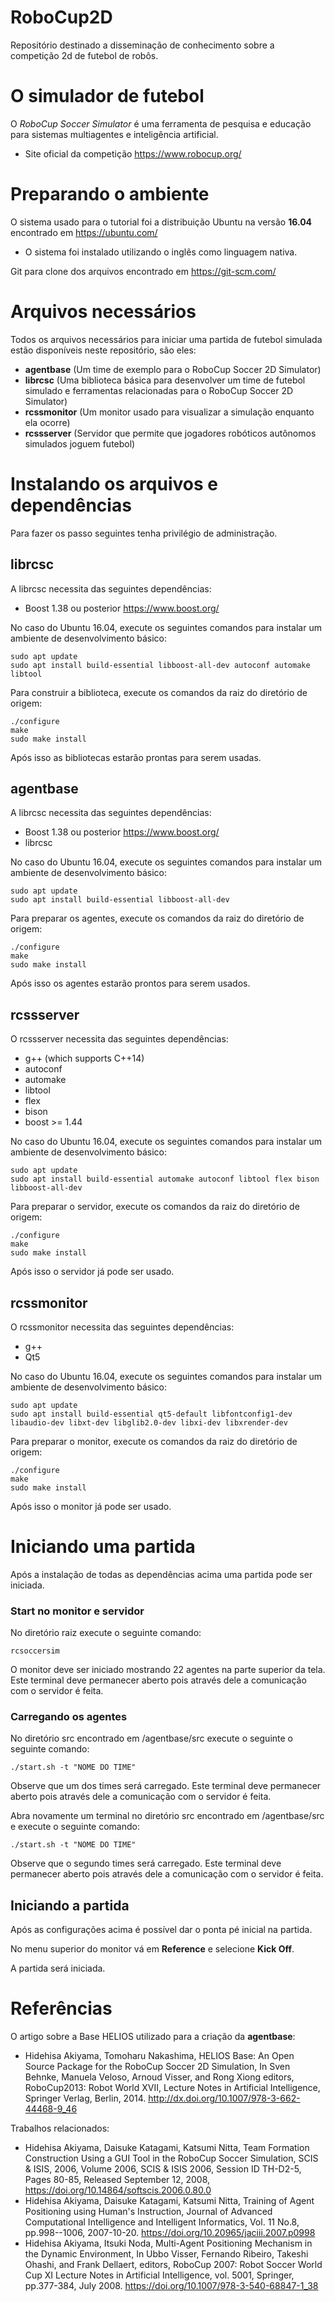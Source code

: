 # RoboCup2D

Repositório destinado a disseminação de conhecimento sobre a competição 2d de futebol de robôs. 

# O simulador de futebol

O _RoboCup Soccer Simulator_ é uma ferramenta de pesquisa e educação para sistemas multiagentes e inteligência artificial.

- Site oficial da competição https://www.robocup.org/
  
# Preparando o ambiente

O sistema usado para o tutorial foi a distribuição Ubuntu na versão **16.04** encontrado em https://ubuntu.com/

- O sistema foi instalado utilizando o inglês como linguagem nativa.
 
Git para clone dos arquivos encontrado em https://git-scm.com/

# Arquivos necessários

Todos os arquivos necessários para iniciar uma partida de futebol simulada estão disponíveis neste repositório, são eles:

   - **agentbase** (Um time de exemplo para o RoboCup Soccer 2D Simulator)
   - **librcsc** (Uma biblioteca básica para desenvolver um time de futebol simulado e ferramentas relacionadas para o RoboCup Soccer 2D Simulator)
   - **rcssmonitor** (Um monitor usado para visualizar a simulação enquanto ela ocorre)
   - **rcssserver** (Servidor que permite que jogadores robóticos autônomos simulados joguem futebol)

# Instalando os arquivos e dependências

Para fazer os passo seguintes tenha privilégio de administração. 

## librcsc

A librcsc necessita das seguintes dependências:

- Boost 1.38 ou posterior https://www.boost.org/

No caso do Ubuntu 16.04, execute os seguintes comandos para instalar um ambiente de desenvolvimento básico:
```
sudo apt update
sudo apt install build-essential libboost-all-dev autoconf automake libtool
```

Para construir a biblioteca, execute os comandos da raiz do diretório de origem:
```
./configure
make
sudo make install
```

Após isso as bibliotecas estarão prontas para serem usadas.

## agentbase

A librcsc necessita das seguintes dependências:

- Boost 1.38 ou posterior https://www.boost.org/
- librcsc

No caso do Ubuntu 16.04, execute os seguintes comandos para instalar um ambiente de desenvolvimento básico:
```
sudo apt update
sudo apt install build-essential libboost-all-dev
```
Para preparar os agentes, execute os comandos da raiz do diretório de origem:
```
./configure
make
sudo make install
```

Após isso os agentes estarão prontos para serem usados.

## rcssserver

O rcssserver necessita das seguintes dependências:

- g++ (which supports C++14)
- autoconf
- automake
- libtool
- flex
- bison
- boost >= 1.44

No caso do Ubuntu 16.04, execute os seguintes comandos para instalar um ambiente de desenvolvimento básico:
```
sudo apt update
sudo apt install build-essential automake autoconf libtool flex bison libboost-all-dev
```

Para preparar o servidor, execute os comandos da raiz do diretório de origem:
```
./configure
make
sudo make install
```

Após isso o servidor já pode ser usado.

## rcssmonitor

O rcssmonitor necessita das seguintes dependências:

- g++
- Qt5

No caso do Ubuntu 16.04, execute os seguintes comandos para instalar um ambiente de desenvolvimento básico:
```
sudo apt update
sudo apt install build-essential qt5-default libfontconfig1-dev libaudio-dev libxt-dev libglib2.0-dev libxi-dev libxrender-dev
```

Para preparar o monitor, execute os comandos da raiz do diretório de origem:
```
./configure
make
sudo make install
```

Após isso o monitor já pode ser usado.

# Iniciando uma partida

Após a instalação de todas as dependências acima uma partida pode ser iniciada.

### Start no monitor e servidor

No diretório raiz execute o seguinte comando:
```
rcsoccersim
```

O monitor deve ser iniciado mostrando 22 agentes na parte superior da tela. Este terminal deve permanecer aberto pois através dele a comunicação com o servidor é feita.

### Carregando os agentes

No diretório src encontrado em /agentbase/src execute o seguinte o seguinte comando:
```
./start.sh -t "NOME DO TIME"
```

Observe que um dos times será carregado. Este terminal deve permanecer aberto pois através dele a comunicação com o servidor é feita.

Abra novamente um terminal no diretório src encontrado em /agentbase/src e execute o seguinte comando:
```
./start.sh -t "NOME DO TIME"
```

Observe que o segundo times será carregado. Este terminal deve permanecer aberto pois através dele a comunicação com o servidor é feita.

## Iniciando a partida

Após as configurações acima é possível dar o ponta pé inicial na partida. 

No menu superior do monitor vá em **Reference** e selecione **Kick Off**.

A partida será iniciada.

# Referências

O artigo sobre a Base HELIOS utilizado para a criação da **agentbase**:

- Hidehisa Akiyama, Tomoharu Nakashima, HELIOS Base: An Open Source Package for the RoboCup Soccer 2D Simulation, In Sven Behnke, Manuela Veloso, Arnoud Visser, and Rong Xiong editors, RoboCup2013: Robot World XVII, Lecture Notes in Artificial Intelligence, Springer Verlag, Berlin, 2014. http://dx.doi.org/10.1007/978-3-662-44468-9_46

Trabalhos relacionados:

- Hidehisa Akiyama, Daisuke Katagami, Katsumi Nitta, Team Formation Construction Using a GUI Tool in the RoboCup Soccer Simulation, SCIS & ISIS, 2006, Volume 2006, SCIS & ISIS 2006, Session ID TH-D2-5, Pages 80-85, Released September 12, 2008, https://doi.org/10.14864/softscis.2006.0.80.0
- Hidehisa Akiyama, Daisuke Katagami, Katsumi Nitta, Training of Agent Positioning using Human's Instruction, Journal of Advanced Computational Intelligence and Intelligent Informatics, Vol. 11 No.8, pp.998--1006, 2007-10-20. https://doi.org/10.20965/jaciii.2007.p0998
- Hidehisa Akiyama, Itsuki Noda, Multi-Agent Positioning Mechanism in the Dynamic Environment, In Ubbo Visser, Fernando Ribeiro, Takeshi Ohashi, and Frank Dellaert, editors, RoboCup 2007: Robot Soccer World Cup XI Lecture Notes in Artificial Intelligence, vol. 5001, Springer, pp.377-384, July 2008. https://doi.org/10.1007/978-3-540-68847-1_38
